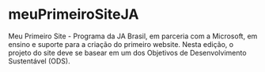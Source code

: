 # meuPrimeiroSiteJA
 Meu Primeiro Site - Programa da JA Brasil, em parceria com a Microsoft, em ensino e suporte para a criação do primeiro website. Nesta edição, o projeto do site deve se basear em um dos Objetivos de Desenvolvimento Sustentável (ODS).
